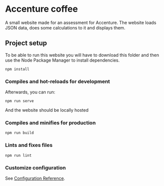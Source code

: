 # Accenture coffee
A small website made for an assessment for Accenture. The website loads JSON data, does some calculations to it and displays them. 


## Project setup
To be able to run this website you will have to download this folder and then use the Node Package Manager to install dependencies.

```
npm install
```

### Compiles and hot-reloads for development
Afterwards, you can run:
```
npm run serve
```
And the website should be locally hosted

### Compiles and minifies for production
```
npm run build
```

### Lints and fixes files
```
npm run lint
```

### Customize configuration
See [Configuration Reference](https://cli.vuejs.org/config/).
